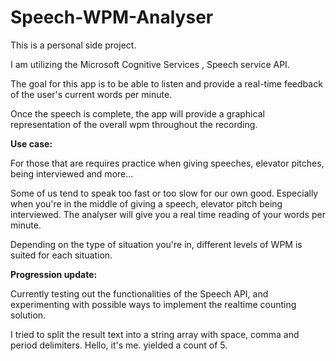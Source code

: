 # Speech-WPM-Analyser


This is a personal side project.

I am utilizing the Microsoft Cognitive Services , Speech service API.

The goal for this app is to be able to listen and provide a real-time feedback of the user's current words per minute.

Once the speech is complete, the app will provide a graphical representation of the overall wpm throughout the recording.

**Use case:**

For those that are requires practice when giving speeches, elevator pitches, being interviewed and more...

Some of us tend to speak too fast or too slow for our own good. Especially when you're in the middle of giving a speech, elevator pitch
being interviewed. The analyser will give you a real time reading of your words per minute. 

Depending on the type of situation you're in, different levels of WPM is suited for each situation.

**Progression update:**  

Currently testing out the functionalities of the Speech API, and experimenting with possible ways to implement the realtime counting solution.  

I tried to split the result text into a string array with space, comma and period delimiters. Hello,  it's me. yielded a count of 5.  
